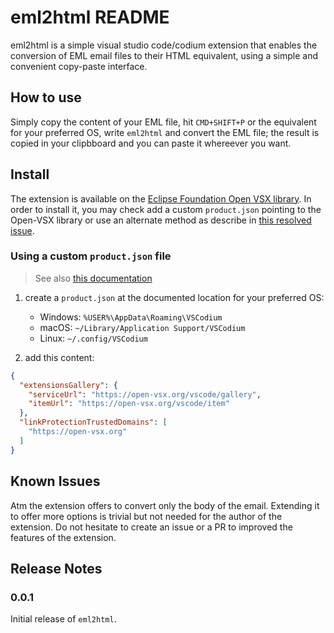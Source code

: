 # eml2html README

eml2html is a simple visual studio code/codium extension that enables the conversion of EML email files to their HTML equivalent, using a simple and convenient copy-paste interface.

## How to use

Simply copy the content of your EML file, hit `CMD+SHIFT+P` or the equivalent for your preferred OS, write `eml2html` and convert the EML file; the result is copied in your clipbboard and you can paste it whereever you want.

## Install

The extension is available on the [Eclipse Foundation Open VSX library](https://open-vsx.org/).
In order to install it, you may check add a custom `product.json` pointing to the Open-VSX library or use an alternate method as describe in [this resolved issue]().

### Using a custom `product.json` file

> See also [this documentation](https://github.com/eclipse/openvsx/wiki/Using-Open-VSX-in-VS-Code)

1. create a `product.json` at the documented location for your preferred OS:

   * Windows: `%USER%\AppData\Roaming\VSCodium`
   * macOS: `~/Library/Application Support/VSCodium`
   * Linux: `~/.config/VSCodium`

2. add this content:

```json
{
  "extensionsGallery": {
    "serviceUrl": "https://open-vsx.org/vscode/gallery",
    "itemUrl": "https://open-vsx.org/vscode/item"
  },
  "linkProtectionTrustedDomains": [
    "https://open-vsx.org"
  ]
}
```

## Known Issues

Atm the extension offers to convert only the body of the email.
Extending it to offer more options is trivial but not needed for the author of the extension.
Do not hesitate to create an issue or a PR to improved the features of the extension.

## Release Notes

### 0.0.1

Initial release of `eml2html`.

